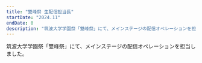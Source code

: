 ```yaml
---
title: "雙峰祭 生配信担当長"
startDate: "2024.11"
endDate: 0
description: "筑波大学学園祭「雙峰祭」にて、メインステージの配信オペレーションを担当しました。"
---
```

筑波大学学園祭「雙峰祭」にて、メインステージの配信オペレーションを担当しました。